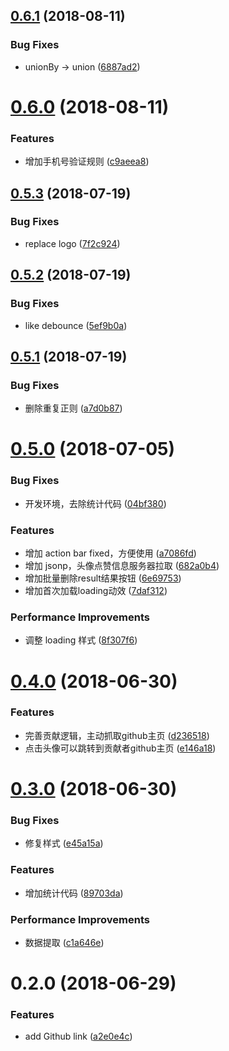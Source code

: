 <a name="0.6.1"></a>
## [0.6.1](https://github.com/tolerance-go/regexp-store/compare/v0.6.0...v0.6.1) (2018-08-11)


### Bug Fixes

* unionBy -> union ([6887ad2](https://github.com/tolerance-go/regexp-store/commit/6887ad2))



<a name="0.6.0"></a>
# [0.6.0](https://github.com/tolerance-go/regexp-store/compare/v0.5.3...v0.6.0) (2018-08-11)


### Features

* 增加手机号验证规则 ([c9aeea8](https://github.com/tolerance-go/regexp-store/commit/c9aeea8))



<a name="0.5.3"></a>
## [0.5.3](https://github.com/tolerance-go/regexp-store/compare/v0.5.2...v0.5.3) (2018-07-19)


### Bug Fixes

* replace logo ([7f2c924](https://github.com/tolerance-go/regexp-store/commit/7f2c924))



<a name="0.5.2"></a>
## [0.5.2](https://github.com/tolerance-go/regexp-store/compare/v0.5.1...v0.5.2) (2018-07-19)


### Bug Fixes

* like debounce ([5ef9b0a](https://github.com/tolerance-go/regexp-store/commit/5ef9b0a))



<a name="0.5.1"></a>
## [0.5.1](https://github.com/tolerance-go/regexp-store/compare/v0.5.0...v0.5.1) (2018-07-19)


### Bug Fixes

* 删除重复正则 ([a7d0b87](https://github.com/tolerance-go/regexp-store/commit/a7d0b87))



<a name="0.5.0"></a>
# [0.5.0](https://github.com/tolerance-go/regexp-store/compare/v0.4.0...v0.5.0) (2018-07-05)


### Bug Fixes

* 开发环境，去除统计代码 ([04bf380](https://github.com/tolerance-go/regexp-store/commit/04bf380))


### Features

* 增加 action bar fixed，方便使用 ([a7086fd](https://github.com/tolerance-go/regexp-store/commit/a7086fd))
* 增加 jsonp，头像点赞信息服务器拉取 ([682a0b4](https://github.com/tolerance-go/regexp-store/commit/682a0b4))
* 增加批量删除result结果按钮 ([6e69753](https://github.com/tolerance-go/regexp-store/commit/6e69753))
* 增加首次加载loading动效 ([7daf312](https://github.com/tolerance-go/regexp-store/commit/7daf312))


### Performance Improvements

* 调整 loading 样式 ([8f307f6](https://github.com/tolerance-go/regexp-store/commit/8f307f6))



<a name="0.4.0"></a>
# [0.4.0](https://github.com/tolerance-go/regexp-store/compare/v0.3.0...v0.4.0) (2018-06-30)


### Features

* 完善贡献逻辑，主动抓取github主页 ([d236518](https://github.com/tolerance-go/regexp-store/commit/d236518))
* 点击头像可以跳转到贡献者github主页 ([e146a18](https://github.com/tolerance-go/regexp-store/commit/e146a18))



<a name="0.3.0"></a>
# [0.3.0](https://github.com/tolerance-go/regexp-store/compare/v0.2.0...v0.3.0) (2018-06-30)


### Bug Fixes

* 修复样式 ([e45a15a](https://github.com/tolerance-go/regexp-store/commit/e45a15a))


### Features

* 增加统计代码 ([89703da](https://github.com/tolerance-go/regexp-store/commit/89703da))


### Performance Improvements

* 数据提取 ([c1a646e](https://github.com/tolerance-go/regexp-store/commit/c1a646e))



<a name="0.2.0"></a>
# 0.2.0 (2018-06-29)


### Features

* add Github link ([a2e0e4c](https://github.com/tolerance-go/regexp-store/commit/a2e0e4c))



